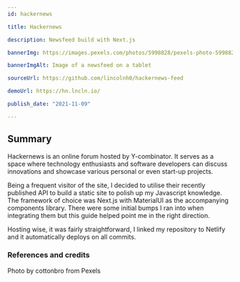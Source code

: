 ```yaml
---
id: hackernews

title: Hackernews

description: Newsfeed build with Next.js

bannerImg: https://images.pexels.com/photos/5998828/pexels-photo-5998828.jpeg

bannerImgAlt: Image of a newsfeed on a tablet

sourceUrl: https://github.com/lincolnh0/hackernews-feed

demoUrl: https://hn.lncln.io/

publish_date: "2021-11-09"

---
```


## Summary

Hackernews is an online forum hosted by Y-combinator. It serves as a space where technology enthusiasts and software developers can discuss innovations and showcase various personal or even start-up projects.

Being a frequent visitor of the site, I decided to utilise their recently published API to build a static site to polish up my Javascript knowledge. The framework of choice was Next.js with MaterialUI as the accompanying components library. There were some initial bumps I ran into when integrating them but this guide helped point me in the right direction.

Hosting wise, it was fairly straightforward, I linked my repository to Netlify and it automatically deploys on all commits.

### References and credits
Photo by cottonbro from Pexels